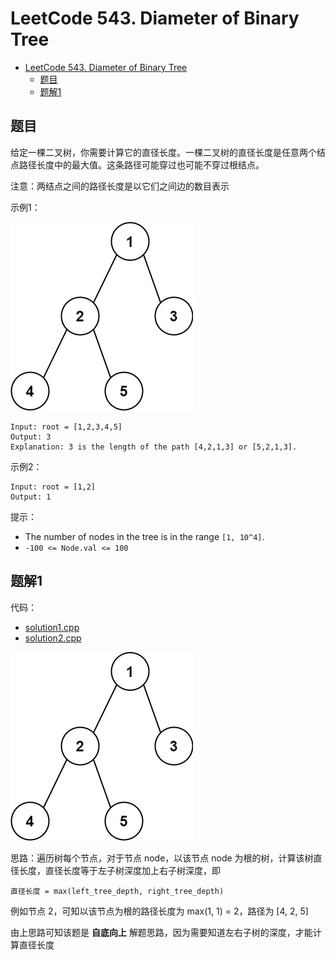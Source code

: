# LeetCode 543. Diameter of Binary Tree

- [LeetCode 543. Diameter of Binary Tree](#leetcode-543-diameter-of-binary-tree)
  - [题目](#题目)
  - [题解1](#题解1)

## 题目

给定一棵二叉树，你需要计算它的直径长度。一棵二叉树的直径长度是任意两个结点路径长度中的最大值。这条路径可能穿过也可能不穿过根结点。

注意：两结点之间的路径长度是以它们之间边的数目表示

示例1：

![](lc543_assets/lc543_1.jpeg)

```
Input: root = [1,2,3,4,5]
Output: 3
Explanation: 3 is the length of the path [4,2,1,3] or [5,2,1,3].
```

示例2：

```
Input: root = [1,2]
Output: 1
```

提示：

* The number of nodes in the tree is in the range `[1, 10^4]`.
* `-100 <= Node.val <= 100`

## 题解1

代码：

* [solution1.cpp](solution1.cpp)
* [solution2.cpp](solution2.cpp)

![](lc543_assets/lc543_1.jpeg)

思路：遍历树每个节点，对于节点 node，以该节点 node 为根的树，计算该树直径长度，直径长度等于左子树深度加上右子树深度，即

```
直径长度 = max(left_tree_depth, right_tree_depth)
```

例如节点 2，可知以该节点为根的路径长度为 max(1, 1) = 2，路径为 [4, 2, 5]

由上思路可知该题是 **自底向上** 解题思路，因为需要知道左右子树的深度，才能计算直径长度